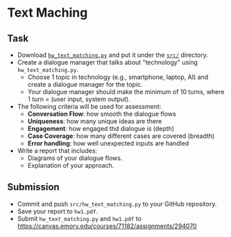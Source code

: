 # Text Maching

## Task

* Download [`hw_text_matching.py`](../src/hw/hw_text_matching.py) and put it under the [`src/`](../src) directory.
* Create a dialogue manager that talks about "technology" using `hw_text_matching.py`.
    * Choose 1 topic in technology (e.g., smartphone, laptop, AI) and create a dialogue manager for the topic.
    * Your dialogue manager should make the minimum of 10 turns, where 1 turn = (user input, system output).
* The following criteria will be used for assessment: 
    * **Conversation Flow**: how smooth the dialogue flows
    * **Uniqueness**: how many unique ideas are there
    * **Engagement**: how engaged thd dialogue is (depth)
    * **Case Coverage**: how many different cases are covered (breadth)
    * **Error handling**: how well unexpected inputs are handled
* Write a report that includes:
    * Diagrams of your dialogue flows.
    * Explanation of your approach.
 

## Submission

* Commit and push `src/hw_text_matching.py` to your GitHub repository.
* Save your report to `hw1.pdf`.
* Submit `hw_text_matching.py` and `hw1.pdf` to https://canvas.emory.edu/courses/71182/assignments/294070
